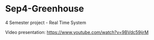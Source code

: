# Sep4-Greenhouse
4 Semester project - Real Time System

Video presentation: https://www.youtube.com/watch?v=9BVdc59ijrM
